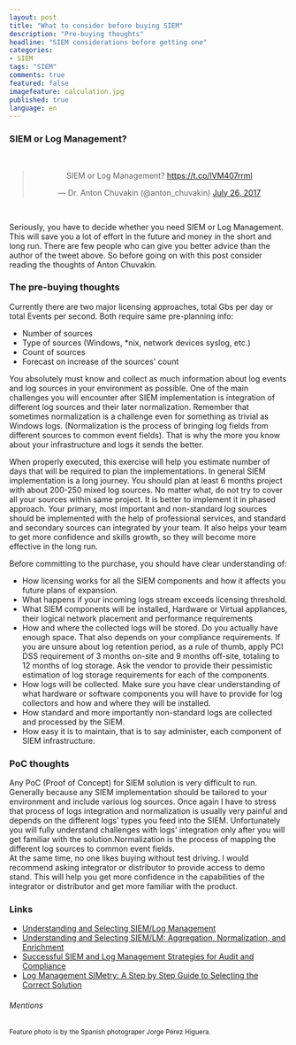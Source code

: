 ```yaml
---
layout: post
title: "What to consider before buying SIEM"
description: "Pre-buying thoughts"
headline: "SIEM considerations before getting one"
categories: 
- SIEM
tags: "SIEM"
comments: true
featured: false
imagefeature: calculation.jpg
published: true 
language: en
---
```


### SIEM or Log Management?

<center>
<br>
    <blockquote class="twitter-tweet" data-lang="en"><p lang="en" dir="ltr">SIEM or Log Management? <a href="https://t.co/lVM407rrml">https://t.co/lVM407rrml</a></p>&mdash; Dr. Anton Chuvakin (@anton_chuvakin) <a href="https://twitter.com/anton_chuvakin/status/890183943093342208?ref_src=twsrc%5Etfw">July 26, 2017</a></blockquote>
    <script async src="https://platform.twitter.com/widgets.js" charset="utf-8"></script>
<br>
</center>

Seriously, you have to decide whether you need SIEM or Log Management. This will save you a lot of effort in the future and money in the short and long run. There are few people who can give you better advice than the author of the tweet above. So before going on with this post consider reading the thoughts of Anton Chuvakin. 

### The pre-buying thoughts 

Currently there are two major licensing approaches, total Gbs per day or total Events per second. Both require same pre-planning info:
* Number of sources
* Type of sources (Windows, *nix, network devices syslog, etc.)
* Count of sources
* Forecast on increase of the sources' count

You absolutely must know and collect as much information about log events and log sources in your environment as possible. One of the main challenges you will encounter after SIEM implementation is integration of different log sources and their later normalization. Remember that sometimes normalization is a challenge even for something as trivial as Windows logs. (Normalization is the process of bringing log fields from different sources to common event fields). That is why the more you know about your infrastructure and logs it sends the better. 

When properly executed, this exercise will help you estimate number of days that will be required to plan the implementations. In general SIEM implementation is a long journey. You should plan at least 6 months project with about 200-250 mixed log sources. No matter what, do not try to cover all your sources within same project. It is better to implement it in phased approach. Your primary, most important and non-standard log sources should be implemented with the help of professional services, and standard and secondary sources can integrated by your team. It also helps your team to get more confidence and skills growth, so they will become more effective in the long run. 

Before committing to the purchase, you should have clear understanding of:
* How licensing works for all the SIEM components and how it affects you future plans of expansion. 
* What happens if your incoming logs stream exceeds licensing threshold. 
* What SIEM components will be installed, Hardware or Virtual appliances, their logical network placement and performance requirements
* How and where the collected logs will be stored. Do you actually have enough space. That also depends on your compliance requirements. If you are unsure about log retention period, as a rule of thumb, apply PCI DSS requirement of 3 months on-site and 9 months off-site, totaling to 12 months of log storage. Ask the vendor to provide their pessimistic estimation of log storage requirements for each of the components. 
* How logs will be collected. Make sure you have clear understanding of what hardware or software components you will have to provide for log collectors and how and where they will be installed.
* How standard and more importantly non-standard logs are collected and processed by the SIEM. 
* How easy it is to maintain, that is to say administer, each component of SIEM infrastructure.

### PoC thoughts
Any PoC (Proof of Concept) for SIEM solution is very difficult to run. Generally because any SIEM implementation should be tailored to your environment and include various log sources. Once again I have to stress that process of logs integration and normalization is usually very painful and depends on the different logs' types you feed into the SIEM. Unfortunately you will fully understand challenges with logs' integration only after you will get familiar with the solution.Normalization is the process of mapping the different log sources to common event fields.  
At the same time, no one likes buying without test driving. I would recommend asking integrator or distributor to provide access to demo stand. This will help you get more confidence in the capabilities of the integrator or distributor and get more familiar with the product. 

### Links

* [Understanding and Selecting SIEM/Log Management](https://securosis.com/assets/library/reports/Securosis_Understanding_Selecting_SIEM_LM_FINAL.pdf)<br>
* [Understanding and Selecting SIEM/LM: Aggregation, Normalization, and Enrichment](https://securosis.com/blog/understanding-and-selecting-siem-lm-aggregation-normalization-and-enrichmen)<br>
* [Successful SIEM and Log Management Strategies for Audit and Compliance](https://www.sans.org/reading-room/whitepapers/auditing/successful-siem-log-management-strategies-audit-compliance-33528)<br>
* [Log Management SIMetry: A Step by Step Guide to Selecting the Correct Solution](https://www.sans.org/reading-room/whitepapers/logging/log-management-simetry-step-step-guide-selecting-correct-solution-1936) 

###### Mentions
<small>Feature photo is by the Spanish photograper Jorge Pérez Higuera. </small>